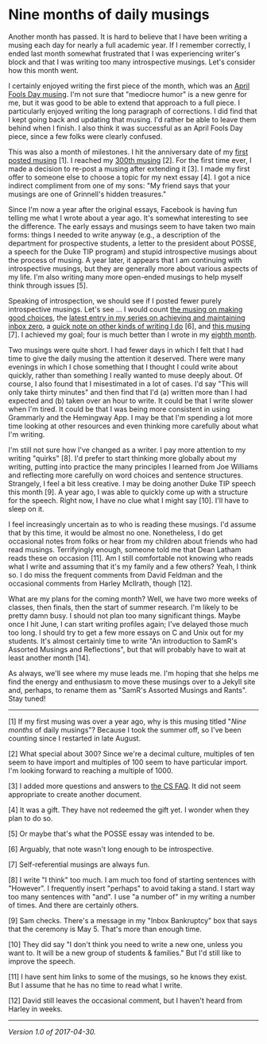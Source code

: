 Nine months of daily musings
============================

Another month has passed.  It is hard to believe that I have been
writing a musing each day for nearly a full academic year.  If I remember
correctly, I ended last month somewhat frustrated that I was experiencing
writer's block and that I was writing too many introspective musings.
Let's consider how this month went.

I certainly enjoyed writing the first piece of the month, which was an
[April Fools Day musing](grinnell-trads-noyce-cooper).  I'm not sure that
"mediocre humor" is a new genre for me, but it was good to be able to
extend that approach to a full piece.  I particularly enjoyed writing the
long paragraph of corrections.  I did find that I kept going back
and updating that musing.  I'd rather be able to leave them behind when
I finish.  I also think it was successful as an April Fools Day piece,
since a few folks were clearly confused.

This was also a month of milestones.  I hit the anniversary date of my
[first posted musing](contacting-faculty) [1].  I reached my [300th
musing](too-many-topics-too-little-time) [2].  For the first time
ever, I made a decision to re-post a musing after extending it [3].
I made my first offer to someone else to choose a topic for my next
essay [4].  I got a nice indirect compliment from one of my
sons: "My friend says that your musings are one of Grinnell's hidden
treasures."

Since I'm now a year after the original essays, Facebook is having fun
telling me what I wrote about a year ago.  It's somewhat interesting to
see the difference.  The early essays and musings seem to have taken
two main forms: things I needed to write anyway (e.g., a description
of the department for prospective students, a letter to the president
about POSSE, a speech for the Duke TIP program) and stupid introspective
musings about the process of musing.  A year later, it appears that I
am continuing with introspective musings, but they are generally more
about various aspects of my life.  I'm also writing many more open-ended
musings to help myself think through issues [5].  

Speaking of introspection, we should see if I posted fewer purely
introspective musings.  Let's see ... I would count [the musing on making
good choices](making-good-choices-2017-04-20), the [latest entry in
my series on achieving and maintaining inbox zero](inbox-zero-08), a
[quick note on other kinds of writing I do](other-writing-2017-04-09)
[6], and [this musing](nine-months) [7].  I achieved my goal; four is
much better than I wrote in my [eighth month](eight-months).

Two musings were quite short.  I had fewer days in which I felt that I
had time to give the daily musing the attention it deserved.  There were
many evenings in which I chose something that I thought I could write
about quickly, rather than something I really wanted to muse deeply
about.  Of course, I also found that I misestimated in a lot of cases.
I'd say "This will only take thirty minutes" and then find that I'd (a)
written more than I had expected and (b) taken over an hour to write.
It could be that I write slower when I'm tired.  It could be that I
was being more consistent in using Grammarly and the Hemingway App.
I may be that I'm spending a lot more time looking at other resources
and even thinking more carefully about what I'm writing.

I'm still not sure how I've changed as a writer.  I pay more attention
to my writing "quirks" [8].  I'd prefer to start thinking more globally
about my writing, putting into practice the many principles I learned
from Joe Williams and reflecting more carefully on word choices and
sentence structures.  Strangely, I feel a bit less creative.  I may be
doing another Duke TIP speech this month [9].  A year ago, I was able
to quickly come up with a structure for the speech.  Right now, I have
no clue what I might say [10].  I'll have to sleep on it.

I feel increasingly uncertain as to who is reading these musings.
I'd assume that by this time, it would be almost no one.  Nonetheless, I
do get occasional notes from folks or hear from my children about friends
who had read musings.  Terrifyingly enough, someone told me that Dean
Latham reads these on occasion [11].  Am I still comfortable not knowing
who reads what I write and assuming that it's my family and a few
others?  Yeah, I think so.  I do miss the frequent comments from David
Feldman and the occasional comments from Harley McIlrath, though [12].

What are my plans for the coming month?  Well, we have two more weeks
of classes, then finals, then the start of summer research.  I'm likely
to be pretty damn busy.  I should not plan too many significant things.
Maybe once I hit June, I can start writing profiles again; I've delayed
those much too long.  I should try to get a few more essays on C and
Unix out for my students.  It's almost certainly time to write "An
introduction to SamR's Assorted Musings and Reflections", but that will probably
have to wait at least another month [14].

As always, we'll see where my muse leads me.  I'm hoping that she helps
me find the energy and enthusiasm to move these musings over to a Jekyll 
site and, perhaps, to rename them as "SamR's Assorted Musings and Rants".
Stay tuned!

---

[1] If my first musing was over a year ago, why is this musing titled
"*Nine months* of daily musings"?  Because I took the summer off, so
I've been counting since I restarted in late August.

[2] What special about 300?  Since we're a decimal culture, multiples of
ten seem to have import and multiples of 100 seem to have particular
import.  I'm looking forward to reaching a multiple of 1000.

[3] I added more questions and answers to [the CS FAQ](cs-faq).  It
did not seem appropriate to create another document.

[4] It was a gift.  They have not redeemed the gift yet.  I wonder when
they plan to do so.

[5] Or maybe that's what the POSSE essay was intended to be.

[6] Arguably, that note wasn't long enough to be introspective.

[7] Self-referential musings are always fun.

[8] I write "I think" too much.  I am much too fond of starting sentences
with "However".  I frequently insert "perhaps" to avoid taking a stand.
I start way too many sentences with "and".  I use "a number of" in my
writing a number of times.  And there are certainly others.

[9] Sam checks.  There's a message in my "Inbox Bankruptcy" box that
says that the ceremony is May 5.  That's more than enough time.

[10] They did say "I don't think you need to write a new one, unless you
want to.  It will be a new group of students & families."  But I'd still
like to improve the speech.

[11] I have sent him links to some of the musings, so he knows they exist.
But I assume that he has no time to read what I write.

[12] David still leaves the occasional comment, but I haven't heard from
Harley in weeks.

---

*Version 1.0 of 2017-04-30.*

